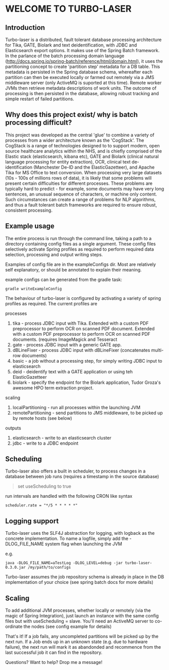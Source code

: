 # **WELCOME TO TURBO-LASER**


## Introduction

Turbo-laser is a distributed, fault tolerant database processing architecture for Tika, GATE, Biolark and text deidentification, with JDBC and Elasticsearch export options. It makes use of the Spring Batch framework. In the parlance of the batch processing domain language (http://docs.spring.io/spring-batch/reference/html/domain.html), it uses the partitioning concept to create 'partition step' metadata for a DB table. This metadata is persisted in the Spring database schema, whereafter each partition can then be executed locally or farmed out remotely via a JMS middleware server (only ActiveMQ is suported at this time). Remote worker JVMs then retrieve metadata descriptions of work units. The outcome of processing is then persisted in the database, allowing robust tracking and simple restart of failed partitions.

## Why does this project exist/ why is batch processing difficult?

This project was developed as the central 'glue' to combine a variety of processes from a wider architecture known as the 'CogStack'. The CogStack is a range of technologies designed to to support modern, open source healthcare analytics within the NHS, and is chiefly comprised of the Elastic stack (elasticsearch, kibana etc), GATE and Biolark (clinical natural language processing for entity extraction), OCR, clinical text de-identification (Manchester De-ID and the ElasticGazetteer), and Apache Tika for MS Office to text conversion. When processing very large datasets (10s - 100s of millions rows of data), it is likely that some problems will present certain difficulties for different processes. These problems are typically hard to predict - for example, some documents may have very long sentences, an unusual sequence of characters, or machine only content. Such circumstances can create a range of problems for NLP algorithms, and thus a fault tolerant batch frameworks are required to ensure robust, consistent processing.

## Example usage

The entire process is run through the command line, taking a path to a directory containing config files as a single argument. These config files selectively activate Spring profiles as required to perform required data selection, processing and output writing steps.

Examples of config file are in the exampleConfigs dir. Most are relatively self explanatory, or should be annotated to explain their meaning.


example configs can be generated from the gradle task:

```
gradle writeExampleConfig
```

The behaviour of turbo-laser is configured by activating a variety of spring profiles as required. The current profiles are



processes
1. tika - process JDBC input with Tika. Extended with a custom PDF preprocessor to perform OCR on scanned PDF document. Extended with a custom PDF preprocessor to perform OCR on scanned PDF documents. (requires ImageMagick and Tesseract
2. gate - process JDBC input with a generic GATE app.
3. dBLineFixer - process JDBC input with dBLineFixer (concatenates multi-row documents)
4. basic - a job without a processing step, for simply writing JDBC input to elasticsearch
5. deid - deidentify text with a GATE application or using teh ElasticGazetteer
6. biolark - specify the endpoint for the Biolark application, Tudor Groza's awesome HPO term extraction project.

scaling
1. localPartitioning - run all processes within the launching JVM
2. remotePartitioning - send partitions to JMS middleware, to be picked up by remote hosts (see below)

outputs
1. elasticsearch - write to an elasticsearch cluster
2. jdbc - write to a JDBC endpoint



## Scheduling
Turbo-laser also offers a built in scheduler, to process changes in a database between job runs (requires a timestamp in the source database)

> set useScheduling to true

run intervals are handled with the following CRON like syntax
```
scheduler.rate = "*/5 * * * * *"
```


## Logging support

Turbo-laser uses the SLF4J abstraction for logging, with logback as the concrete implementation. To name a logfile, simply add the -DLOG_FILE_NAME system flag when launching the JVM

e.g.


```
java -DLOG_FILE_NAME=aTestLog -DLOG_LEVEL=debug -jar turbo-laser-0.3.0.jar /my/path/to/configs
```


Turbo-laser assumes the job repository schema is already in place in the DB implementation of your choice (see spring batch docs for more details)


## Scaling

To add additional JVM processes, whether locally or remotely (via the magic of Spring Integration), just launch an instance with the same config files but with useScheduling = slave. You'll need an ActiveMQ server to co-ordinate the nodes (see config example for details)

That's it! If a job fails, any uncompleted partitions will be picked up by the next run. If a Job ends up in an unknown state (e.g. due to hardware failure), the next run will mark it as abandonded and recommence from the last successful job it can find in the repository.

Questions? Want to help? Drop me a message!
